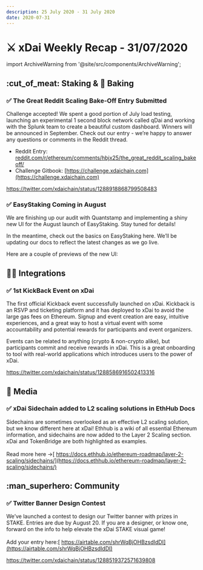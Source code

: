 ```yaml
---
description: 25 July 2020 - 31 July 2020
date: 2020-07-31
---
```


# ⚔️ xDai Weekly Recap - 31/07/2020

import ArchiveWarning from '@site/src/components/ArchiveWarning';

<ArchiveWarning />

## :cut\_of\_meat: Staking & :cake: Baking

### ✅ The Great Reddit Scaling Bake-Off Entry Submitted

Challenge accepted! We spent a good portion of July load testing, launching an experimental 1 second block network called qDai and working with the Splunk team to create a beautiful custom dashboard. Winners will be announced in September. Check out our entry - we’re happy to answer any questions or comments in the Reddit thread.

* Reddit Entry:[ reddit.com/r/ethereum/comments/hbjx25/the\_great\_reddit\_scaling\_bakeoff/](https://www.reddit.com/r/ethereum/comments/hbjx25/the\_great\_reddit\_scaling\_bakeoff/)
* Challenge Gitbook: [https://challenge.xdaichain.com](https://challenge.xdaichain.com)

https://twitter.com/xdaichain/status/1288918868799508483

### ✅ EasyStaking Coming in August

We are finishing up our audit with Quantstamp and implementing a shiny new UI for the August launch of EasyStaking. Stay tuned for details!

In the meantime, check out the basics on EasyStaking here.  We’ll be updating our docs to reflect the latest changes as we go live.

Here are a couple of previews of the new UI:

## 👷‍♀️ Integrations

### ✅ 1st KickBack Event on xDai

The first official Kickback event successfully launched on xDai. Kickback is an RSVP and ticketing platform and it has deployed to xDai to avoid the large gas fees on Ethereum. Signup and event creation are easy, intuitive experiences, and a great way to host a virtual event with some accountability and potential rewards for participants and event organizers.

Events can be related to anything (crypto & non-crypto alike), but participants commit and receive rewards in xDai. This is a great onboarding to tool with real-world applications which introduces users to the power of xDai.

https://twitter.com/xdaichain/status/1288586916502413316

## :newspaper: Media

### ✅ xDai Sidechain added to L2 scaling solutions in EthHub Docs

Sidechains are sometimes overlooked as an effective L2 scaling solution, but we know different here at xDai! Ethhub is a wiki of all essential Ethereum information, and sidechains are now added to the Layer 2 Scaling section. xDai and TokenBridge are both highlighted as examples. \
\
Read more here ->[ https://docs.ethhub.io/ethereum-roadmap/layer-2-scaling/sidechains/](https://docs.ethhub.io/ethereum-roadmap/layer-2-scaling/sidechains/)

## :man\_superhero: Community

### ✅ Twitter Banner Design Contest

We’ve launched a contest to design our Twitter banner with prizes in STAKE. Entries are due by August 20. If you are a designer, or know one, forward on the info to help elevate the xDai STAKE visual game! \
\
Add your entry here:[ https://airtable.com/shrWqBjOHBzsdIdDI](https://airtable.com/shrWqBjOHBzsdIdDI)

https://twitter.com/xdaichain/status/1288519372571639808
